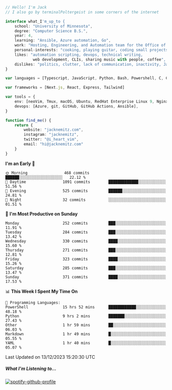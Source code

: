 ```typescript
// Hello! I'm Jack
// I also go by terminalPoltergeist in some corners of the internet

interface what_I'm_up_to {
    school: "University of Minnesota",
    degree: "Computer Science B.S.",
    year: 4,
    learning: "Ansible, Azure automation, Go",
    work: "Hosting, Engineering, and Automation team for the Office of Information Technology at UMN",
    personal-interests: "cooking, playing guitar, coding small projects",
    likes: "automation scripting, devops, technical writing,
            web development, CLIs, sharing music with people, coffee",
    dislikes: "politics, clutter, lack of communication, inactivity, Java",
}

var languages = [Typescript, JavaScript, Python, Bash, Powershell, C, C++, HTML, CSS]

var frameworks = [Next.js, React, Express, Tailwind]

var tools = {
    env: [neoVim, Tmux, macOS, Ubuntu, RedHat Enterprise Linux 9, Nginx, DigitalOcean, Cloudflare],
    devops: [Azure, git, GitHub, GitHub Actions, Ansible],
}

function find_me() {
    return {
        website: "jacknemitz.com",
        instagram: "jacknemitz",
        twitter: "@i_heart_vim",
        email: "hi@jacknemitz.com"
    }
}
```

<!--START_SECTION:waka-->
**I'm an Early 🐤** 

```text
🌞 Morning                468 commits         ██████░░░░░░░░░░░░░░░░░░░   22.12 % 
🌆 Daytime                1091 commits        █████████████░░░░░░░░░░░░   51.56 % 
🌃 Evening                525 commits         ██████░░░░░░░░░░░░░░░░░░░   24.81 % 
🌙 Night                  32 commits          ░░░░░░░░░░░░░░░░░░░░░░░░░   01.51 % 
```
📅 **I'm Most Productive on Sunday** 

```text
Monday                   252 commits         ███░░░░░░░░░░░░░░░░░░░░░░   11.91 % 
Tuesday                  284 commits         ███░░░░░░░░░░░░░░░░░░░░░░   13.42 % 
Wednesday                330 commits         ████░░░░░░░░░░░░░░░░░░░░░   15.60 % 
Thursday                 271 commits         ███░░░░░░░░░░░░░░░░░░░░░░   12.81 % 
Friday                   323 commits         ████░░░░░░░░░░░░░░░░░░░░░   15.26 % 
Saturday                 285 commits         ███░░░░░░░░░░░░░░░░░░░░░░   13.47 % 
Sunday                   371 commits         ████░░░░░░░░░░░░░░░░░░░░░   17.53 % 
```


📊 **This Week I Spent My Time On** 

```text
💬 Programming Languages: 
PowerShell               15 hrs 52 mins      ████████████░░░░░░░░░░░░░   48.18 % 
Python                   9 hrs 2 mins        ███████░░░░░░░░░░░░░░░░░░   27.43 % 
Other                    1 hr 59 mins        ██░░░░░░░░░░░░░░░░░░░░░░░   06.03 % 
Markdown                 1 hr 49 mins        █░░░░░░░░░░░░░░░░░░░░░░░░   05.55 % 
YAML                     1 hr 40 mins        █░░░░░░░░░░░░░░░░░░░░░░░░   05.07 % 
```


 Last Updated on 13/12/2023 15:20:30 UTC
<!--END_SECTION:waka-->

##### What I'm Listening to...

[![spotify-github-profile](https://spotify-github-profile.vercel.app/api/view?uid=jack.nemitz&cover_image=true&show_offline=true&bar_color=53b14f&bar_color_cover=false&background_color=121212FF)](https://spotify-github-profile.vercel.app/api/view?uid=jack.nemitz&redirect=true)

